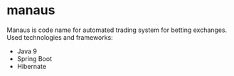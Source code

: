 # manaus

Manaus is code name for automated trading system for betting exchanges.
Used technologies and frameworks:
* Java 9
* Spring Boot
* Hibernate

